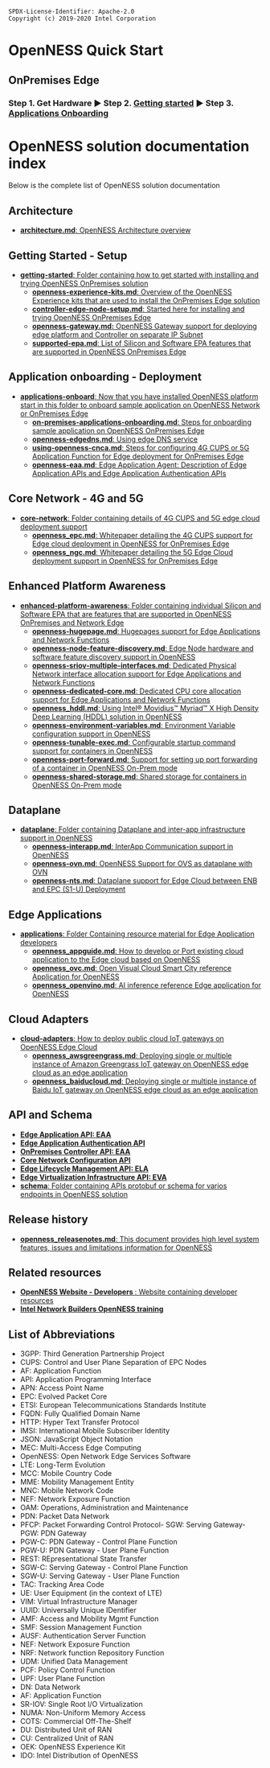 ```text
SPDX-License-Identifier: Apache-2.0
Copyright (c) 2019-2020 Intel Corporation
```

# OpenNESS Quick Start

   ## <b>OnPremises Edge</b>
   ### <b>Step 1.</b> Get Hardware &#9658; <b>Step 2.</b> [Getting started](https://github.com/otcshare/native-on-prem/blob/master/specs/doc/getting-started/controller-edge-node-setup.md) &#9658; <b>Step 3.</b> [Applications Onboarding](https://github.com/otcshare/native-on-prem/blob/master/specs/doc/applications-onboard/on-premises-applications-onboarding.md)

# OpenNESS solution documentation index

Below is the complete list of OpenNESS solution documentation

## Architecture

* [<b>architecture.md</b>: OpenNESS Architecture overview](https://github.com/otcshare/native-on-prem/blob/master/specs/doc/architecture.md)

## Getting Started - Setup

* [<b>getting-started</b>: Folder containing how to get started with installing and trying OpenNESS OnPremises solution](https://github.com/otcshare/native-on-prem/blob/master/specs/doc/getting-started)
   * [<b>openness-experience-kits.md</b>: Overview of the OpenNESS Experience kits that are used to install the OnPremises Edge solution](https://github.com/otcshare/native-on-prem/blob/master/specs/doc/getting-started/openness-experience-kits.md)
   * [<b>controller-edge-node-setup.md</b>: Started here for installing and trying OpenNESS OnPremises Edge](https://github.com/otcshare/native-on-prem/blob/master/specs/doc/getting-started/controller-edge-node-setup.md)
   * [<b>openness-gateway.md:</b> OpenNESS Gateway support for deploying edge platform and Controller on separate IP Subnet](https://github.com/otcshare/native-on-prem/blob/master/specs/doc/getting-started/openness-gateway.md)
   * [<b>supported-epa.md</b>: List of Silicon and Software EPA features that are supported in OpenNESS OnPremises Edge](https://github.com/otcshare/native-on-prem/blob/master/specs/doc/getting-started/supported-epa.md)

## Application onboarding - Deployment

* [<b>applications-onboard</b>: Now that you have installed OpenNESS platform start in this folder to onboard sample application on OpenNESS Network or OnPremises Edge](https://github.com/otcshare/native-on-prem/blob/master/specs/doc/applications-onboard)
   * [<b>on-premises-applications-onboarding.md</b>: Steps for onboarding sample application on OpenNESS OnPremises Edge](https://github.com/otcshare/native-on-prem/blob/master/specs/doc/applications-onboard/on-premises-applications-onboarding.md)
   * [<b>openness-edgedns.md</b>: Using edge DNS service](https://github.com/otcshare/native-on-prem/blob/master/specs/doc/applications-onboard/openness-edgedns.md)
   * [<b>using-openness-cnca.md</b>: Steps for configuring 4G CUPS or 5G Application Function for Edge deployment for OnPremises Edge](https://github.com/otcshare/native-on-prem/blob/master/specs/doc/applications-onboard/using-openness-cnca.md)
   * [<b>openness-eaa.md</b>: Edge Application Agent: Description of Edge Application APIs and Edge Application Authentication APIs](https://github.com/otcshare/native-on-prem/blob/master/specs/doc/applications-onboard/openness-eaa.md)

## Core Network - 4G and 5G

* [<b>core-network</b>: Folder containing details of 4G CUPS and 5G edge cloud deployment support](https://github.com/otcshare/native-on-prem/blob/master/specs/doc/core-network)
   * [<b>openness_epc.md</b>: Whitepaper detailing the 4G CUPS support for Edge cloud deployment in OpenNESS for OnPremises Edge](https://github.com/otcshare/native-on-prem/blob/master/specs/doc/core-network/openness_epc.md)
   * [<b>openness_ngc.md</b>: Whitepaper detailing the 5G Edge Cloud deployment support in OpenNESS for OnPremises Edge](https://github.com/otcshare/native-on-prem/blob/master/specs/doc/core-network/openness_ngc.md)

## Enhanced Platform Awareness

* [<b>enhanced-platform-awareness</b>: Folder containing individual Silicon and Software EPA that are features that are supported in OpenNESS OnPremises and Network Edge](https://github.com/otcshare/native-on-prem/blob/master/specs/doc/enhanced-platform-awareness)
   * [<b>openness-hugepage.md</b>: Hugepages support for Edge Applications and Network Functions](https://github.com/otcshare/native-on-prem/blob/master/specs/doc/enhanced-platform-awareness/openness-hugepage.md)
   * [<b>openness-node-feature-discovery.md</b>: Edge Node hardware and software feature discovery support in OpenNESS](https://github.com/otcshare/native-on-prem/blob/master/specs/doc/enhanced-platform-awareness/openness-node-feature-discovery.md)
   * [<b>openness-sriov-multiple-interfaces.md</b>: Dedicated Physical Network interface allocation support for Edge Applications and Network Functions](https://github.com/otcshare/native-on-prem/blob/master/specs/doc/enhanced-platform-awareness/openness-sriov-multiple-interfaces.md)
   * [<b>openness-dedicated-core.md</b>: Dedicated CPU core allocation support for Edge Applications and Network Functions](https://github.com/otcshare/native-on-prem/blob/master/specs/doc/enhanced-platform-awareness/openness-dedicated-core.md)
   * [<b>openness_hddl.md</b>: Using Intel® Movidius™ Myriad™ X High Density Deep Learning (HDDL) solution in OpenNESS](https://github.com/otcshare/native-on-prem/blob/master/specs/doc/enhanced-platform-awareness/openness_hddl.md)
   * [<b>openness-environment-variables.md</b>: Environment Variable configuration support in OpenNESS](https://github.com/otcshare/native-on-prem/blob/master/specs/doc/enhanced-platform-awareness/openness-environment-variables.md)
   * [<b>openness-tunable-exec.md</b>: Configurable startup command support for containers in OpenNESS](https://github.com/otcshare/native-on-prem/blob/master/specs/doc/enhanced-platform-awareness/openness-tunable-exec.md)
   *  [<b>openness-port-forward.md</b>: Support for setting up port forwarding of a container in OpenNESS On-Prem mode](https://github.com/otcshare/native-on-prem/blob/master/specs/doc/enhanced-platform-awareness/openness-port-forward.md)
   *  [<b>openness-shared-storage.md</b>: Shared storage for containers in OpenNESS On-Prem mode](https://github.com/otcshare/native-on-prem/blob/master/specs/doc/enhanced-platform-awareness/openness-shared-storage.md)

## Dataplane

* [<b>dataplane</b>: Folder containing Dataplane and inter-app infrastructure support in OpenNESS](https://github.com/otcshare/native-on-prem/blob/master/specs/doc/dataplane)
   * [<b>openness-interapp.md</b>: InterApp Communication support in OpenNESS](https://github.com/otcshare/native-on-prem/blob/master/specs/doc/dataplane/openness-interapp.md)
   * [<b>openness-ovn.md</b>: OpenNESS Support for OVS as dataplane with OVN](https://github.com/otcshare/native-on-prem/blob/master/specs/doc/dataplane/openness-ovn.md)
   * [<b>openness-nts.md</b>: Dataplane support for Edge Cloud between ENB and EPC (S1-U) Deployment](https://github.com/otcshare/native-on-prem/blob/master/specs/doc/dataplane/openness-nts.md)

## Edge Applications

* [<b>applications</b>: Folder Containing resource material for Edge Application developers](https://github.com/otcshare/native-on-prem/blob/master/specs/doc/applications)
   * [<b>openness_appguide.md</b>: How to develop or Port existing cloud application to the Edge cloud based on OpenNESS](https://github.com/otcshare/native-on-prem/blob/master/specs/doc/applications/openness_appguide.md)
   * [<b>openness_ovc.md</b>: Open Visual Cloud Smart City reference Application for OpenNESS](https://github.com/otcshare/native-on-prem/blob/master/specs/doc/applications/openness_ovc.md)
   * [<b>openness_openvino.md</b>: AI inference reference Edge application for OpenNESS](https://github.com/otcshare/native-on-prem/blob/master/specs/doc/applications/openness_openvino.md)

## Cloud Adapters

* [<b>cloud-adapters</b>: How to deploy public cloud IoT gateways on OpenNESS Edge Cloud](https://github.com/otcshare/native-on-prem/blob/master/specs/doc/cloud-adapters)
     * [<b>openness_awsgreengrass.md</b>: Deploying single or multiple instance of Amazon Greengrass IoT gateway on OpenNESS edge cloud as an edge application](https://github.com/otcshare/native-on-prem/blob/master/specs/doc/cloud-adapters/openness_awsgreengrass.md)
     * [<b>openness_baiducloud.md</b>: Deploying single or multiple instance of Baidu IoT gateway on OpenNESS edge cloud as an edge application](https://github.com/otcshare/native-on-prem/blob/master/specs/doc/cloud-adapters/openness_baiducloud.md)

## API and Schema

* [<b>Edge Application API: EAA</b>](https://www.openness.org/api-documentation/?api=eaa)
* [<b>Edge Application Authentication API</b>](https://www.openness.org/api-documentation/?api=auth)
* [<b>OnPremises Controller API: EAA</b>](https://www.openness.org/api-documentation/?api=controller)
* [<b>Core Network Configuration API</b>](https://www.openness.org/api-documentation/?api=cups)
* [<b>Edge Lifecycle Management API: ELA</b>](https://github.com/otcshare/native-on-prem/blob/master/specs/schema/pb/ela.proto)
* [<b>Edge Virtualization Infrastructure API: EVA</b>](https://github.com/otcshare/native-on-prem/blob/master/specs/schema/pb/eva.proto)
* [<b>schema</b>: Folder containing APIs protobuf or schema for varios endpoints in OpenNESS solution](https://github.com/otcshare/native-on-prem/blob/master/specs/schema)

## Release history

* [<b>openness_releasenotes.md</b>: This document provides high level system features, issues and limitations information for OpenNESS](openness_releasenotes.md)

## Related resources

* [<b>OpenNESS Website - Developers </b>: Website containing developer resources](https://www.openness.org/developers)
* [<b>Intel Network Builders OpenNESS training </b>](https://builders.intel.com/university/networkbuilders/coursescategory/open-network-edge-services-software-openness)

## List of Abbreviations

- 3GPP: Third Generation Partnership Project
- CUPS: Control and User Plane Separation of EPC Nodes
- AF: Application Function
- API: Application Programming Interface
- APN: Access Point Name
- EPC: Evolved Packet Core
- ETSI: European Telecommunications Standards Institute
- FQDN: Fully Qualified Domain Name
- HTTP: Hyper Text Transfer Protocol
- IMSI: International Mobile Subscriber Identity
- JSON:	JavaScript Object Notation
- MEC: Multi-Access Edge Computing
- OpenNESS: Open Network Edge Services Software
- LTE: Long-Term Evolution
- MCC: Mobile Country Code
- MME: Mobility Management Entity
- MNC: Mobile Network Code
- NEF: Network Exposure Function
- OAM: Operations, Administration and Maintenance
- PDN: Packet Data Network
- PFCP: Packet Forwarding Control Protocol- SGW: Serving Gateway- PGW: PDN Gateway
- PGW-C: PDN Gateway - Control Plane Function
- PGW-U: PDN Gateway - User Plane Function
- REST: REpresentational State Transfer
- SGW-C: Serving Gateway - Control Plane Function
- SGW-U: Serving Gateway - User Plane Function
- TAC: Tracking Area Code
- UE: User Equipment (in the context of LTE)
- VIM: Virtual Infrastructure Manager
- UUID: Universally Unique IDentifier
- AMF: Access and Mobility Mgmt Function
- SMF: Session Management Function
- AUSF: Authentication Server Function
- NEF: Network Exposure Function
- NRF: Network function Repository Function
- UDM: Unified Data Management
- PCF: Policy Control Function
- UPF: User Plane Function
- DN: Data Network
- AF: Application Function
- SR-IOV: Single Root I/O Virtualization
- NUMA: Non-Uniform Memory Access
- COTS: Commercial Off-The-Shelf
- DU: Distributed Unit of RAN
- CU: Centralized Unit of RAN
- OEK: OpenNESS Experience Kit
- IDO: Intel Distribution of OpenNESS

